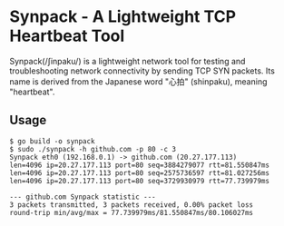 # Synpack - A Lightweight TCP Heartbeat Tool
Synpack(/ʃinpaku/) is a lightweight network tool for testing and troubleshooting network connectivity by sending TCP SYN packets.
Its name is derived from the Japanese word "心拍" (shinpaku), meaning "heartbeat".

## Usage

```
$ go build -o synpack
$ sudo ./synpack -h github.com -p 80 -c 3
Synpack eth0 (192.168.0.1) -> github.com (20.27.177.113)
len=4096 ip=20.27.177.113 port=80 seq=3884279077 rtt=81.550847ms
len=4096 ip=20.27.177.113 port=80 seq=2575736597 rtt=81.027256ms
len=4096 ip=20.27.177.113 port=80 seq=3729930979 rtt=77.739979ms

--- github.com Synpack statistic ---
3 packets transmitted, 3 packets received, 0.00% packet loss
round-trip min/avg/max = 77.739979ms/81.550847ms/80.106027ms
```